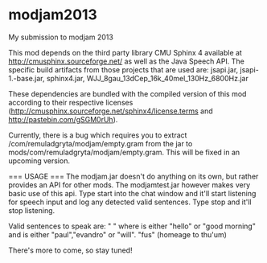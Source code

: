 modjam2013
==========

My submission to modjam 2013

This mod depends on the third party library CMU Sphinx 4 available at http://cmusphinx.sourceforge.net/ as well as the Java Speech API.
The specific build artifacts from those projects that are used are:
jsapi.jar,
jsapi-1.-base.jar,
sphinx4.jar,
WJJ_8gau_13dCep_16k_40mel_130Hz_6800Hz.jar

These dependencies are bundled with the compiled version of this mod according to their respective licenses (http://cmusphinx.sourceforge.net/sphinx4/license.terms and http://pastebin.com/gSGM0rUh).

Currently, there is a bug which requires you to extract /com/remuladgryta/modjam/empty.gram from the jar to mods/com/remuladgryta/modjam/empty.gram. This will be fixed in an upcoming version.

=== USAGE ===
The modjam.jar doesn't do anything on its own, but rather provides an API for other mods. 
The modjamtest.jar however makes very basic use of this api. Type start into the chat window and it'll start listening for speech input and log any detected valid sentences. Type stop and it'll stop listening.

Valid sentences to speak are:
"<greeting> <name>" where <greeting> is either "hello" or "good morning" and <name> is either  "paul","evandro" or "will".
"fus" (homeage to thu'um)

There's more to come, so stay tuned!
